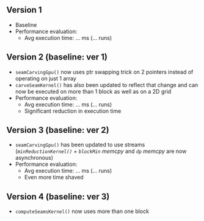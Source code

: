 ## Version 1
- Baseline
- Performance evaluation:
  - Avg execution time: ... ms (... runs)

## Version 2 (baseline: ver 1)
- `seamCarvingGpu()` now uses ptr swapping trick on 2 pointers instead of operating on just 1 array
- `carveSeamKernel()` has also been updated to reflect that change and can now be executed on more than 1 block as well as on a 2D grid
- Performance evaluation:
  - Avg execution time: ... ms (... runs)
  - Significant reduction in execution time

## Version 3 (baseline: ver 2)
- `seamCarvingGpu()` has been updated to use streams (*`minReductionKernel()` + `blockMin` memcpy* and *`dp` memcpy* are now asynchronous)
- Performance evaluation:
  - Avg execution time: ... ms (... runs)
  - Even more time shaved
  
## Version 4 (baseline: ver 3)
- `computeSeamsKernel()` now uses more than one block